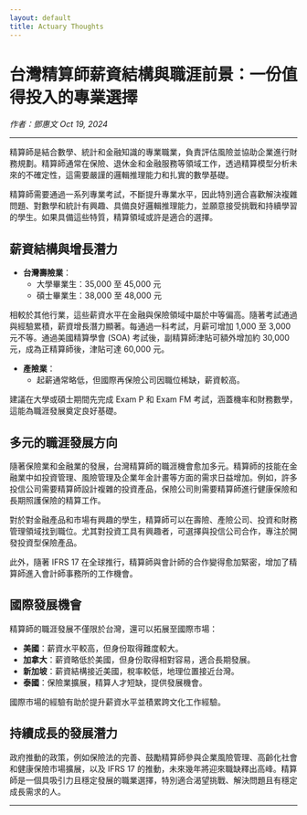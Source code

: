 ```yaml
---
layout: default
title: Actuary Thoughts
---
```


# 台灣精算師薪資結構與職涯前景：一份值得投入的專業選擇

*作者：鄧惠文 Oct 19, 2024*

---

精算師是結合數學、統計和金融知識的專業職業，負責評估風險並協助企業進行財務規劃。精算師通常在保險、退休金和金融服務等領域工作，透過精算模型分析未來的不確定性，這需要嚴謹的邏輯推理能力和扎實的數學基礎。

精算師需要通過一系列專業考試，不斷提升專業水平，因此特別適合喜歡解決複雜問題、對數學和統計有興趣、具備良好邏輯推理能力，並願意接受挑戰和持續學習的學生。如果具備這些特質，精算領域或許是適合的選擇。

## 薪資結構與增長潛力

- **台灣壽險業**：
  - 大學畢業生：35,000 至 45,000 元
  - 碩士畢業生：38,000 至 48,000 元

相較於其他行業，這些薪資水平在金融與保險領域中屬於中等偏高。隨著考試通過與經驗累積，薪資增長潛力顯著。每通過一科考試，月薪可增加 1,000 至 3,000 元不等。通過美國精算學會 (SOA) 考試後，副精算師津貼可額外增加約 30,000 元，成為正精算師後，津貼可達 60,000 元。

- **產險業**：
  - 起薪通常略低，但國際再保險公司因職位稀缺，薪資較高。

建議在大學或碩士期間先完成 Exam P 和 Exam FM 考試，涵蓋機率和財務數學，這能為職涯發展奠定良好基礎。

## 多元的職涯發展方向

隨著保險業和金融業的發展，台灣精算師的職涯機會愈加多元。精算師的技能在金融業中如投資管理、風險管理及企業年金計畫等方面的需求日益增加。例如，許多投信公司需要精算師設計複雜的投資產品，保險公司則需要精算師進行健康保險和長期照護保險的精算工作。

對於對金融產品和市場有興趣的學生，精算師可以在壽險、產險公司、投資和財務管理領域找到職位。尤其對投資工具有興趣者，可選擇與投信公司合作，專注於開發投資型保險產品。

此外，隨著 IFRS 17 在全球推行，精算師與會計師的合作變得愈加緊密，增加了精算師進入會計師事務所的工作機會。

## 國際發展機會

精算師的職涯發展不僅限於台灣，還可以拓展至國際市場：

- **美國**：薪資水平較高，但身份取得難度較大。
- **加拿大**：薪資略低於美國，但身份取得相對容易，適合長期發展。
- **新加坡**：薪資結構接近美國，稅率較低，地理位置接近台灣。
- **泰國**：保險業擴展，精算人才短缺，提供發展機會。

國際市場的經驗有助於提升薪資水平並積累跨文化工作經驗。

## 持續成長的發展潛力

政府推動的政策，例如保險法的完善、鼓勵精算師參與企業風險管理、高齡化社會和健康保險市場擴展，以及 IFRS 17 的推動，未來幾年將迎來職缺釋出高峰。精算師是一個具吸引力且穩定發展的職業選擇，特別適合渴望挑戰、解決問題且有穩定成長需求的人。

---

